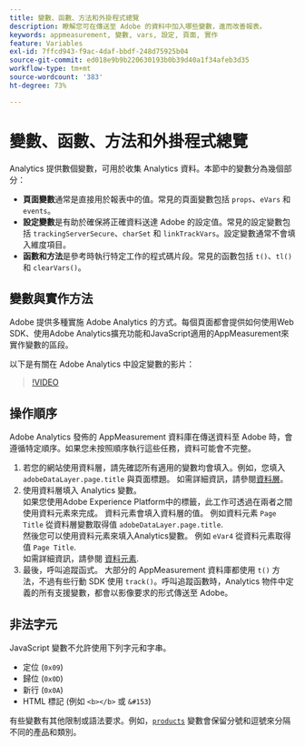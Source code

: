 ```yaml
---
title: 變數、函數、方法和外掛程式總覽
description: 瞭解您可在傳送至 Adobe 的資料中加入哪些變數，進而改善報表。
keywords: appmeasurement, 變數, vars, 設定, 頁面, 實作
feature: Variables
exl-id: 7ffcd943-f9ac-4daf-bbdf-248d75925b04
source-git-commit: ed018e9b9b220630193b0b39d40a1f34afeb3d35
workflow-type: tm+mt
source-wordcount: '383'
ht-degree: 73%

---
```


# 變數、函數、方法和外掛程式總覽

Analytics 提供數個變數，可用於收集 Analytics 資料。本節中的變數分為幾個部分：

* **頁面變數**&#x200B;通常是直接用於報表中的值。常見的頁面變數包括 `props`、`eVars` 和 `events`。
* **設定變數**&#x200B;是有助於確保將正確資料送達 Adobe 的設定值。常見的設定變數包括 `trackingServerSecure`、`charSet` 和 `linkTrackVars`。設定變數通常不會填入維度項目。
* **函數和方法**&#x200B;是參考時執行特定工作的程式碼片段。常見的函數包括 `t()`、`tl()` 和 `clearVars()`。

## 變數與實作方法

Adobe 提供多種實施 Adobe Analytics 的方式。每個頁面都會提供如何使用Web SDK、使用Adobe Analytics擴充功能和JavaScript適用的AppMeasurement來實作變數的區段。

以下是有關在 Adobe Analytics 中設定變數的影片：

>[!VIDEO](https://video.tv.adobe.com/v/28755/?quality=12)

## 操作順序

Adobe Analytics 發佈的 AppMeasurement 資料庫在傳送資料至 Adobe 時，會遵循特定順序。如果您未按照順序執行這些任務，資料可能會不完整。

1. 若您的網站使用資料層，請先確認所有適用的變數均會填入。例如，您填入 `adobeDataLayer.page.title` 與頁面標題。 如需詳細資訊，請參閱[資料層](../prepare/data-layer.md)。
2. 使用資料層填入 Analytics 變數。<br/>如果您使用Adobe Experience Platform中的標籤，此工作可透過在兩者之間使用資料元素來完成。 資料元素會填入資料層的值。 例如資料元素 `Page Title` 從資料層變數取得值 `adobeDataLayer.page.title`. <br/>然後您可以使用資料元素來填入Analytics變數。 例如 `eVar4` 從資料元素取得值 `Page Title`. <br/>如需詳細資訊，請參閱 [資料元素](https://experienceleague.adobe.com/docs/experience-platform/tags/ui/data-elements.html?lang=zh-Hant).
3. 最後，呼叫追蹤函式。 大部分的 AppMeasurement 資料庫都使用 `t()` 方法，不過有些行動 SDK 使用 `track()`。呼叫追蹤函數時，Analytics 物件中定義的所有支援變數，都會以影像要求的形式傳送至 Adobe。

## 非法字元

JavaScript 變數不允許使用下列字元和字串。

* 定位 (`0x09`)
* 歸位 (`0x0D`)
* 新行 (`0x0A`)
* HTML 標記 (例如 `<b></b>` 或 `&#153`)

有些變數有其他限制或語法要求。例如，[`products`](page-vars/products.md) 變數會保留分號和逗號來分隔不同的產品和類別。
